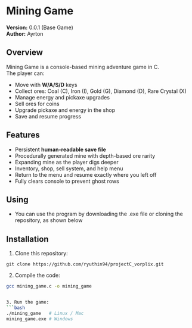 # Mining Game

**Version:** 0.0.1 (Base Game)  
**Author:** Ayrton  

## Overview
Mining Game is a console-based mining adventure game in C.  
The player can:

- Move with **W/A/S/D** keys
- Collect ores: Coal (C), Iron (I), Gold (G), Diamond (D), Rare Crystal (X)
- Manage energy and pickaxe upgrades
- Sell ores for coins
- Upgrade pickaxe and energy in the shop
- Save and resume progress

## Features

- Persistent **human-readable save file**
- Procedurally generated mine with depth-based ore rarity
- Expanding mine as the player digs deeper
- Inventory, shop, sell system, and help menu
- Return to the menu and resume exactly where you left off
- Fully clears console to prevent ghost rows

## Using

- You can use the program by downloading the .exe file or cloning the repository, as shown below

## Installation

1. Clone this repository:
```
git clone https://github.com/ryuthin94/projectC_vorplix.git
```
2. Compile the code:
```bash
gcc mining_game.c -o mining_game


3. Run the game:
```bash
./mining_game   # Linux / Mac
mining_game.exe # Windows
